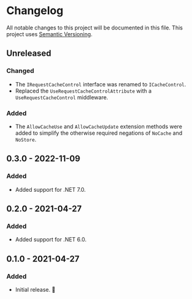 # Changelog

All notable changes to this project will be documented in this file.
This project uses [Semantic Versioning](https://semver.org/spec/v2.0.0.html).

## Unreleased

### Changed

- The `IRequestCacheControl` interface was renamed to `ICacheControl`.
- Replaced the `UseRequestCacheControlAttribute` with a `UseRequestCacheControl` middleware.

### Added

- The `AllowCacheUse` and `AllowCacheUpdate` extension methods were added
  to simplify the otherwise required negations of `NoCache` and `NoStore`.

## 0.3.0 - 2022-11-09

### Added

- Added support for .NET 7.0.

## 0.2.0 - 2021-04-27

### Added

- Added support for .NET 6.0.

## 0.1.0 - 2021-04-27

### Added

- Initial release. 🎉

